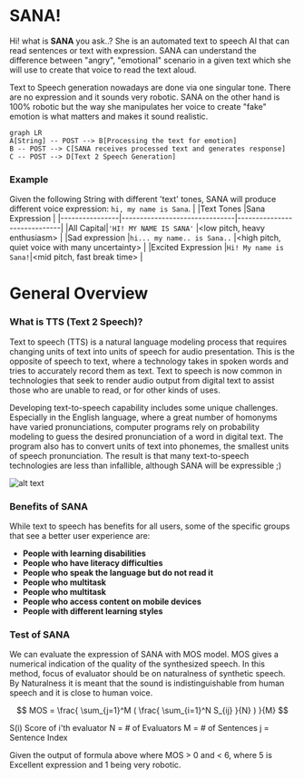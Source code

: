 # SANA!

Hi! what is **SANA** you ask..? She is an automated text to speech AI that can read sentences or text with expression. SANA can understand the difference between "angry", "emotional" scenario in a given text which she will use to create that voice to read the text aloud. 

Text to Speech generation nowadays are done via one singular tone. There are no expression and it sounds very robotic. SANA on the other hand is 100% robotic but the way she manipulates her voice to create "fake" emotion is what matters and makes it sound realistic.

```mermaid
graph LR
A[String] -- POST --> B[Processing the text for emotion]
B -- POST --> C[SANA receives processed text and generates response]
C -- POST --> D[Text 2 Speech Generation]
```

### Example
Given the following String with different 'text' tones, SANA will produce different voice expression: `hi, my name is Sana`.
|                |Text Tones                          |Sana Expression                         |
|----------------|-------------------------------|-----------------------------|
|All Capital|`'HI! MY NAME IS SANA'`            |<low pitch, heavy enthusiasm>            |
|Sad expression          |`hi... my name.. is Sana..`            |<high pitch, quiet voice with many uncertainty>            |
|Excited Expression          |`Hi! My name is Sana!`|<mid pitch, fast break time> |


# General Overview

### What is TTS (Text 2 Speech)?
Text to speech (TTS) is a natural language modeling process that requires changing units of text into units of speech for audio presentation. This is the opposite of speech to text, where a technology takes in spoken words and tries to accurately record them as text. Text to speech is now common in technologies that seek to render audio output from digital text to assist those who are unable to read, or for other kinds of uses.

Developing text-to-speech capability includes some unique challenges. Especially in the English language, where a great number of homonyms have varied pronunciations, computer programs rely on probability modeling to guess the desired pronunciation of a word in digital text. The program also has to convert units of text into phonemes, the smallest units of speech pronunciation. The result is that many text-to-speech technologies are less than infallible, although SANA will be expressible ;)

![alt text](https://i.imgur.com/LOAbmcN.png)

### Benefits of SANA
While text to speech has benefits for all users, some of the specific groups that see a better user experience are:
- **People with learning disabilities**
- **People who have literacy difficulties**
- **People who speak the language but do not read it**
- **People who multitask**
- **People who multitask**
- **People who access content on mobile devices**
- **People with different learning styles**

### Test of SANA
We can evaluate the expression of SANA with MOS model. MOS gives a numerical indication of the quality of the synthesized speech. In this method, focus of evaluator should be on naturalness of synthetic speech. By Naturalness it is meant that the sound is indistinguishable from human speech and it is close to human voice.

$$
MOS =  \frac{ \sum_{j=1}^M ( \frac{ \sum_{i=1}^N  S_{ij}  }{N} ) }{M} 
$$

S(i) Score of i'th evaluator 
N = # of Evaluators 
M = # of Sentences 
j = Sentence Index

Given the output of formula above where MOS > 0 and < 6, where 5 is Excellent expression and 1 being very robotic.
